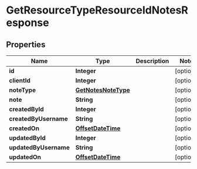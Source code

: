 
# GetResourceTypeResourceIdNotesResponse

## Properties
Name | Type | Description | Notes
------------ | ------------- | ------------- | -------------
**id** | **Integer** |  |  [optional]
**clientId** | **Integer** |  |  [optional]
**noteType** | [**GetNotesNoteType**](GetNotesNoteType.md) |  |  [optional]
**note** | **String** |  |  [optional]
**createdById** | **Integer** |  |  [optional]
**createdByUsername** | **String** |  |  [optional]
**createdOn** | [**OffsetDateTime**](OffsetDateTime.md) |  |  [optional]
**updatedById** | **Integer** |  |  [optional]
**updatedByUsername** | **String** |  |  [optional]
**updatedOn** | [**OffsetDateTime**](OffsetDateTime.md) |  |  [optional]



